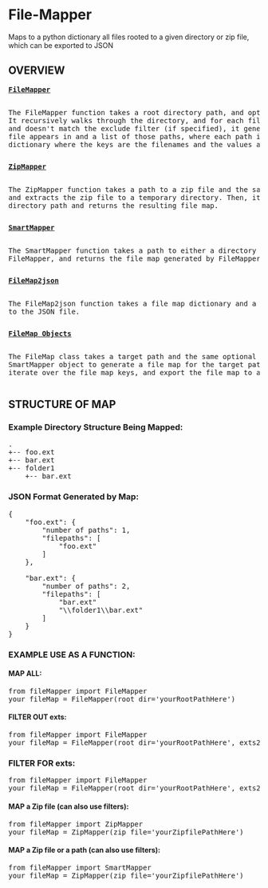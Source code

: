# File-Mapper
Maps to a python dictionary all files rooted to a given directory or zip file, which can be exported to JSON
## OVERVIEW


<pre>
<u><b>FileMapper</b></u><p>
The FileMapper function takes a root directory path, and optional lists of file extensions to omit or include. 
It recursively walks through the directory, and for each file that matches the include filter (if specified) 
and doesn't match the exclude filter (if specified), it generates a dictionary that contains the number of paths the 
file appears in and a list of those paths, where each path is relative to the root directory. The function returns a 
dictionary where the keys are the filenames and the values are the corresponding file dictionaries.
</p></pre>

<pre>
<u><b>ZipMapper</b></u>
<p>
The ZipMapper function takes a path to a zip file and the same optional extension filters as FileMapper, 
and extracts the zip file to a temporary directory. Then, it calls FileMapper with the temporary 
directory path and returns the resulting file map.
</p></pre>

<pre>
<u><b>SmartMapper</b></u>
<p>
The SmartMapper function takes a path to either a directory or a zip file and the same optional extension filters as 
FileMapper, and returns the file map generated by FileMapper or ZipMapper, depending on the file extension of the path.
</p></pre>

<pre>
<u><b>FileMap2json</b></u>
<p>
The FileMap2json function takes a file map dictionary and a path to a JSON file, and exports the file map dictionary 
to the JSON file.
</p></pre>

<pre>
<u><b>FileMap Objects</b></u>
<p>
The FileMap class takes a target path and the same optional extension filters as FileMapper, and initializes a 
SmartMapper object to generate a file map for the target path. The class has methods to check if the file map exists, 
iterate over the file map keys, and export the file map to a JSON file.
</p></pre>



## STRUCTURE OF MAP

### Example Directory Structure Being Mapped:
<pre>
.
+-- foo.ext
+-- bar.ext
+-- folder1
    +-- bar.ext
</pre>

### JSON Format Generated by Map:
<pre>
{
    "foo.ext": {
        "number of paths": 1,
        "filepaths": [
            "foo.ext"
        ]
    },

    "bar.ext": {
        "number of paths": 2,
        "filepaths": [
            "bar.ext"
            "\\folder1\\bar.ext"
        ]
    }
}
</pre>



### EXAMPLE USE AS A FUNCTION:




#### MAP ALL:
<pre>
from fileMapper import FileMapper
your_fileMap = FileMapper(root_dir='yourRootPathHere')
</pre>

#### FILTER OUT exts:
<pre>
from fileMapper import FileMapper
your_fileMap = FileMapper(root_dir='yourRootPathHere', exts2omit=['.py', '.txt', '.etc'])
</pre>

### FILTER FOR exts:
<pre>
from fileMapper import FileMapper
your_fileMap = FileMapper(root_dir='yourRootPathHere', exts2include=['.py', '.txt', '.etc'])
</pre>

#### MAP a Zip file (can also use filters):
<pre>
from fileMapper import ZipMapper
your_fileMap = ZipMapper(zip_file='yourZipfilePathHere')
</pre>

#### MAP a Zip file or a path (can also use filters):
<pre>
from fileMapper import SmartMapper
your_fileMap = ZipMapper(zip_file='yourZipfilePathHere')
</pre>

